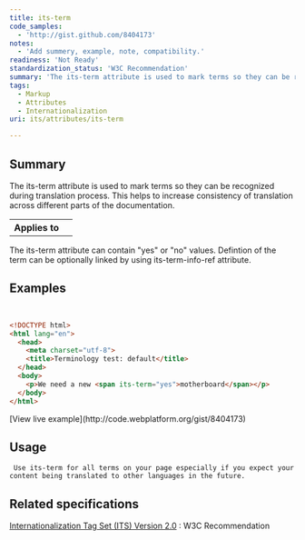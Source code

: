 ```yaml
---
title: its-term
code_samples:
  - 'http://gist.github.com/8404173'
notes:
  - 'Add summery, example, note, compatibility.'
readiness: 'Not Ready'
standardization_status: 'W3C Recommendation'
summary: 'The its-term attribute is used to mark terms so they can be recognized during translation process. This helps to increase consistency of translation across different parts of the documentation.'
tags:
  - Markup
  - Attributes
  - Internationalization
uri: its/attributes/its-term

---
```

## Summary

The its-term attribute is used to mark terms so they can be recognized during translation process. This helps to increase consistency of translation across different parts of the documentation.

<table class="wikitable">
<tr>
<th>
Applies to

</th>
<td>
<http://docs.webplatform.org/wiki/dom/HTMLElement>

</td>
</tr>
</table>
The its-term attribute can contain "yes" or "no" values. Defintion of the term can be optionally linked by using its-term-info-ref attribute.

## Examples

``` html


<!DOCTYPE html>
<html lang="en">
  <head>
    <meta charset="utf-8">
    <title>Terminology test: default</title>
  </head>
  <body>
    <p>We need a new <span its-term="yes">motherboard</span></p>
  </body>
</html>
```

</pre>
[View live example](http://code.webplatform.org/gist/8404173)

## Usage

     Use its-term for all terms on your page especially if you expect your content being translated to other languages in the future.

## Related specifications

[Internationalization Tag Set (ITS) Version 2.0](http://www.w3.org/TR/its20/)
:   W3C Recommendation
